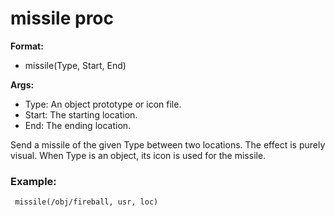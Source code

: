 # missile proc
**Format:**
+   missile(Type, Start, End)
<!-- -->
**Args:**
+   Type: An object prototype or icon file.
+   Start: The starting location.
+   End: The ending location.


Send a missile of the given Type between two locations. The
effect is purely visual. When Type is an object, its icon is used for
the missile.
### Example:

```dm
 missile(/obj/fireball, usr, loc) 
```
